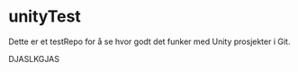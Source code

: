 # unityTest
Dette er et testRepo for å se hvor godt det funker med Unity prosjekter i Git.

DJASLKGJAS